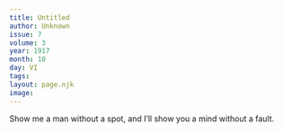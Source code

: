 ```yaml
---
title: Untitled
author: Unknown
issue: 7
volume: 3
year: 1917
month: 10
day: VI
tags:
layout: page.njk
image:
---
```

Show me a man without a spot, and I’ll show you a mind without a fault.

